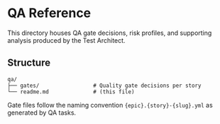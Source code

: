 # QA Reference

This directory houses QA gate decisions, risk profiles, and supporting analysis produced by the Test Architect.

## Structure
```
qa/
├── gates/                 # Quality gate decisions per story
└── readme.md              # (this file)
```

Gate files follow the naming convention `{epic}.{story}-{slug}.yml` as generated by QA tasks.
